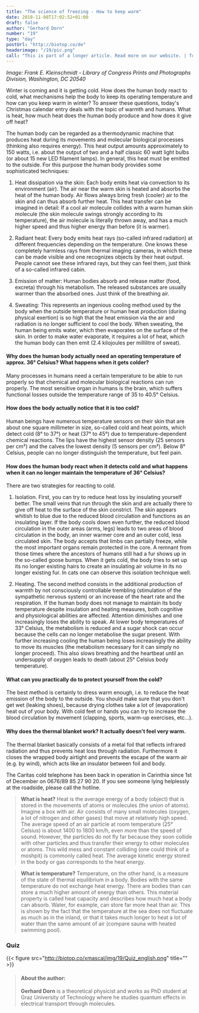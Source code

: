 ```yaml
---
title: "The science of freezing - How to keep warm"
date: 2018-11-08T17:02:52+01:00
draft: false
author: "Gerhard Dorn"
number: "19"
type: "day"
postUrl: "http://biotop.co/de"
headerimage: "/19/pic.png"
call: "This is part of a longer article. Read more on our website. | Tomorrow: Meet us in person and visit us from 6pm"
---
```

*Image: Frank E. Kleinschmidt - Library of Congress Prints and Photographs Division, Washington, DC 20540*

Winter is coming and it is getting cold. How does the human body react to cold, what mechanisms help the body to keep its operating temperature and how can you keep warm in winter? To answer these questions, today's Christmas calendar entry deals with the topic of warmth and humans. What is heat, how much heat does the human body produce and how does it give off heat?

The human body can be regarded as a thermodynamic machine that produces heat during its movements and molecular biological processes (thinking also requires energy). This heat output amounts approximately to 150 watts, i.e. about the output of two and a half classic 60 watt light bulbs (or about 15 new LED filament lamps). In general, this heat must be emitted to the outside. For this purpose the human body provides some sophisticated techniques:

1. Heat dissipation via the skin: Each body emits heat via convection to its environment (air). The air near the warm skin is heated and absorbs the heat of the human body. Air flows always bring fresh (cooler) air to the skin and can thus absorb further heat.
This heat transfer can be imagined in detail: If a cool air molecule collides with a warm human skin molecule (the skin molecule swings strongly according to its temperature), the air molecule is literally thrown away, and has a much higher speed and thus higher energy than before (it is warmer).

2. Radiant heat: Every body emits heat rays (so-called infrared radiation) at different frequencies depending on the temperature. One knows these completely harmless rays from thermal imaging cameras, in which these can be made visible and one recognizes objects by their heat output. People cannot see these infrared rays, but they can feel them, just think of a so-called infrared cabin.

3. Emission of matter: Human bodies absorb and release matter (food, excreta) through his metabolism. The released substances are usually warmer than the absorbed ones. Just think of the breathing air.

4. Sweating: This represents an ingenious cooling method used by the body when the outside temperature or human heat production (during physical exertion) is so high that the heat emission via the air and radiation is no longer sufficient to cool the body. When sweating, the human being emits water, which then evaporates on the surface of the skin. In order to make water evaporate, it requires a lot of heat, which the human body can then emit (2.4 kilojoules per millilitre of sweat).

<!--more-->

#### Why does the human body actually need an operating temperature of approx. 36° Celsius? What happens when it gets colder?
Many processes in humans need a certain temperature to be able to run properly so that chemical and molecular biological reactions can run properly. The most sensitive organ in humans is the brain, which suffers functional losses outside the temperature range of 35 to 40.5° Celsius.

#### How does the body actually notice that it is too cold?
Human beings have numerous temperature sensors on their skin that are about one square millimeter in size, so-called cold and heat points, which detect cold (8° to 37°) or heat (37° to 45°) due to temperature-dependent chemical reactions. The lips have the highest sensor density (25 sensors per cm²) and the calves the lowest density (5 sensors per cm²). Below 8° Celsius, people can no longer distinguish the temperature, but feel pain.

#### How does the human body react when it detects cold and what happens when it can no longer maintain the temperature of 36° Celsius?
There are two strategies for reacting to cold.

1. Isolation. First, you can try to reduce heat loss by insulating yourself better. The small veins that run through the skin and are actually there to give off heat to the surface of the skin constrict. The skin appears whitish to blue due to the reduced blood circulation and functions as an insulating layer.  If the body cools down even further, the reduced blood circulation in the outer areas (arms, legs) leads to two areas of blood circulation in the body, an inner warmer core and an outer cold, less circulated skin. The body accepts that limbs can partially freeze, while the most important organs remain protected in the core. A remnant from those times where the ancestors of humans still had a fur shows up in the so-called goose bumps. When it gets cold, the body tries to set up its no longer existing hairs to create an insulating air volume in its no longer existing fur. In cats one can observe this isolation technique well.

2. Heating. The second method consists in the additional production of warmth by not consciously controllable trembling (stimulation of the sympathetic nervous system) or an increase of the heart rate and the respiration.
If the human body does not manage to maintain its body temperature despite insulation and heating measures, both cognitive and physiological abilities are affected.
Attention diminishes and one increasingly loses the ability to speak. At lower body temperatures of 33° Celsius, the metabolism is reduced and a sugar shock can occur because the cells can no longer metabolise the sugar present. With further increasing cooling the human being loses increasingly the ability to move its muscles (the metabolism necessary for it can simply no longer proceed). This also slows breathing and the heartbeat until an undersupply of oxygen leads to death (about 25° Celsius body temperature).

#### What can you practically do to protect yourself from the cold?
The best method is certainly to dress warm enough, i.e. to reduce the heat emission of the body to the outside. You should make sure that you don't get wet (leaking shoes), because drying clothes take a lot of (evaporation) heat out of your body.
With cold feet or hands you can try to increase the blood circulation by movement (clapping, sports, warm-up exercises, etc...).

#### Why does the thermal blanket work? It actually doesn't feel very warm.
The thermal blanket basically consists of a metal foil that reflects infrared radiation and thus prevents heat loss through radiation. Furthermore it closes the wrapped body airtight and prevents the escape of the warm air (e.g. by wind), which acts like an insulator between foil and body.

The Caritas cold telephone has been back in operation in Carinthia since 1st of  December on 0676/89 85 27 90 20. If you see someone lying helplessly at the roadside, please call the hotline.

> **What is heat?** Heat is the average energy of a body (object) that is stored in the movements of atoms or molecules (the union of atoms). Imagine a box with air. Air consists of many small molecules (oxygen, a lot of nitrogen and other gases) that move at relatively high speed. The average speed of an air particle at room temperature (25° Celsius) is about 1400 to 1800 km/h, even more than the speed of sound. However, the particles do not fly far because they soon collide with other particles and thus transfer their energy to other molecules or atoms. This wild mess and constant colliding (one could think of a moshpit) is commonly called heat. The average kinetic energy stored in the body or gas corresponds to the heat energy.

> **What is temperature?** Temperature, on the other hand, is a measure of the state of thermal equilibrium in a body. Bodies with the same temperature do not exchange heat energy. There are bodies than can store a much higher amount of energy than others. This material property is called heat capacity and describes how much heat a body can absorb. Water, for example, can store far more heat than air. This is shown by the fact that the temperature at the sea does not fluctuate as much as in the inland, or that it takes much longer to heat a lot of water than the same amount of air (compare sauna with heated swimming pool).

### Quiz
{{< figure src="http://biotop.co/xmascal/img/19/Quiz_english.png" title="" >}}

> #### About the author:
> **Gerhard Dorn** is a theoretical physicist and works as PhD student at Graz University of Technology where he studies quantum effects in electrical transport through molecules.
